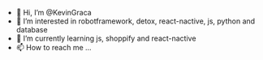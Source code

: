 - 👋 Hi, I’m @KevinGraca
- 👀 I’m interested in robotframework, detox,  react-nactive, js, python  and database 
- 🌱 I’m currently learning js, shoppify and react-nactive
- 📫 How to reach me ...

<!---
KevinGraca/KevinGraca is a ✨ special ✨ repository because its `README.md` (this file) appears on your GitHub profile.
You can click the Preview link to take a look at your changes.
--->
